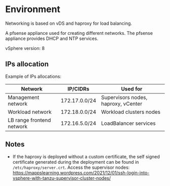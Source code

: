 # Environment

Networking is based on vDS and haproxy for load balancing.

A pfsense appliance used for creating different networks. The pfsense appliance provides DHCP and NTP services.

vSphere version: 8

## IPs allocation

Example of IPs allocations:

|Network|IP/CIDRs|Used for|
|-|-|-|
|Management network|172.17.0.0/24|Supervisors nodes, haproxy, vCenter|
|Workload network|172.18.0.0/24|Workload clusters nodes|
|LB range frontend network|172.16.5.0/24|LoadBalancer services|
 

## Notes

* If the haproxy is deployed without a custom certificate, the self signed certificate generated during the deployment can be found in `/etc/haproxy/server.crt`.
Access the supervisor nodes: https://mappslearning.wordpress.com/2021/12/01/ssh-login-into-vsphere-with-tanzu-supervisor-cluster-nodes/
